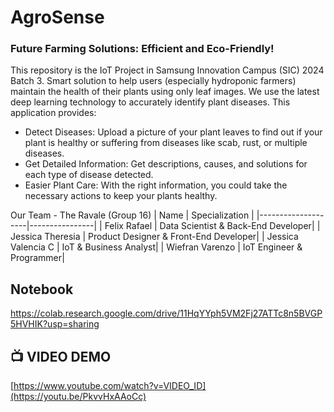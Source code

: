 # AgroSense
### Future Farming Solutions: Efficient and Eco-Friendly!

This repository is the IoT Project in Samsung Innovation Campus (SIC) 2024 Batch 3. Smart solution to help users (especially hydroponic farmers) maintain the health of their plants using only leaf images. We use the latest deep learning technology to accurately identify plant diseases. This application provides:
- Detect Diseases: Upload a picture of your plant leaves to find out if your plant is healthy or suffering from diseases like scab, rust, or multiple diseases.
- Get Detailed Information: Get descriptions, causes, and solutions for each type of disease detected.
- Easier Plant Care: With the right information, you could take the necessary actions to keep your plants healthy.

Our Team - The Ravale (Group 16)
| Name               | Specialization |
|--------------------|----------------|
| Felix Rafael       | Data Scientist & Back-End Developer|
| Jessica Theresia   | Product Designer & Front-End Developer|
| Jessica Valencia C | IoT & Business Analyst|
| Wiefran Varenzo    | IoT Engineer & Programmer|

## Notebook
https://colab.research.google.com/drive/11HqYYph5VM2Fj27ATTc8n5BVGP5HVHIK?usp=sharing

## 📺 VIDEO DEMO

[https://www.youtube.com/watch?v=VIDEO_ID](https://youtu.be/PkvvHxAAoCc)
